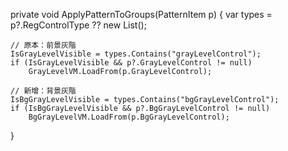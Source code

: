 private void ApplyPatternToGroups(PatternItem p)
{
    var types = p?.RegControlType ?? new List<string>();

    // 原本：前景灰階
    IsGrayLevelVisible = types.Contains("grayLevelControl");
    if (IsGrayLevelVisible && p?.GrayLevelControl != null)
        GrayLevelVM.LoadFrom(p.GrayLevelControl);

    // 新增：背景灰階
    IsBgGrayLevelVisible = types.Contains("bgGrayLevelControl");
    if (IsBgGrayLevelVisible && p?.BgGrayLevelControl != null)
        BgGrayLevelVM.LoadFrom(p.BgGrayLevelControl);
}